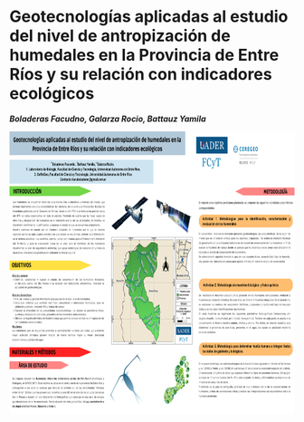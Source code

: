 # Geotecnologías aplicadas al estudio del nivel de antropización de humedales en la Provincia de Entre Ríos y su relación con indicadores ecológicos
***Boladeras Facudno, Galarza Rocio, Battauz Yamila***


<img src="https://github.com/IDE-FCyT/IDE-FCyT/blob/b865b0e1a827939dd38787c6043126bcb809661f/images/Poster.png" width="900" height="500" />
